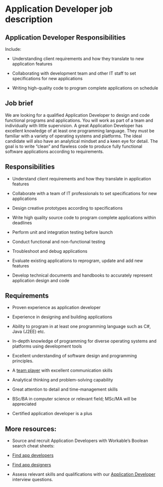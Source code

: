 # Application Developer job description


## Application Developer Responsibilities

Include:

* Understanding client requirements and how they translate to new application features

* Collaborating with development team and other IT staff to set specifications for new applications

* Writing high-quality code to program complete applications on schedule


## Job brief

We are looking for a qualified Application Developer to design and code functional programs and applications. You will work as part of a team and individually with little supervision.
A great Application Developer has excellent knowledge of at least one programming language. They must be familiar with a variety of operating systems and platforms. The ideal candidate will also have an analytical mindset and a keen eye for detail.
The goal is to write “clean” and flawless code to produce fully functional software applications according to requirements.


## Responsibilities

* Understand client requirements and how they translate in application features

* Collaborate with a team of IT professionals to set specifications for new applications

* Design creative prototypes according to specifications

* Write high quality source code to program complete applications within deadlines

* Perform unit and integration testing before launch

* Conduct functional and non-functional testing

* Troubleshoot and debug applications

* Evaluate existing applications to reprogram, update and add new features

* Develop technical documents and handbooks to accurately represent application design and code


## Requirements

* Proven experience as application developer

* Experience in designing and building applications

* Ability to program in at least one programming language such as C#, Java (J2EE) etc.

* In-depth knowledge of programming for diverse operating systems and platforms using development tools

* Excellent understanding of software design and programming principles.

* A <a href="https://resources.workable.com/team-player-interview-questions">team player</a> with excellent communication skills

* Analytical thinking and problem-solving capability

* Great attention to detail and time-management skills

* BSc/BA in computer science or relevant field; MSc/MA will be appreciated

* Certified application developer is a plus

## More resources:
* Source and recruit Application Developers with Workable’s Boolean search cheat sheets:
* <a href="https://resources.workable.com/find-app-developers-boolean-search-strings">Find app developers</a>

* <a href="https://resources.workable.com/hire-app-designers-boolean-search-strings">Find app designers</a>

* Assess relevant skills and qualifications with our <a href="https://resources.workable.com/application-developer-interview-questions">Application Developer</a> interview questions.
